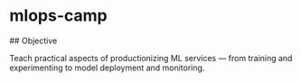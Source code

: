 # mlops-camp

## Objective

Teach practical aspects of productionizing ML services — from training and experimenting to model deployment and monitoring.
